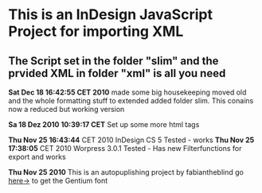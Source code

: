 This is an InDesign JavaScript Project for importing XML
=======================================================
The Script set in the folder "slim" and the prvided XML in folder "xml" is all you need
-----------------------------------------------------------------------------------


**Sat Dec 18 16:42:55 CET 2010** made some big housekeeping
moved old and the whole formatting stuff to extended
added folder slim. This conains now a reduced but working version

**Sa 18 Dez 2010 10:39:17 CET** Set up some more html tags

**Thu Nov 25 16:43:44** CET 2010 InDesign CS 5 Tested - works
**Thu Nov 25 17:38:05** CET 2010 Worpress 3.0.1 Tested - Has new Filterfunctions for export and works

**Thu Nov 25 2010**
This is an autopuplishing project by fabiantheblind
go [here->](http://scripts.sil.org/cms/scripts/page.php?item_id=Gentium_download)
to get the Gentium font






